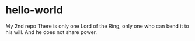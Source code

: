 # hello-world
My 2nd repo
There is only one Lord of the Ring, only one who can bend it to his will. And he does not share power.
